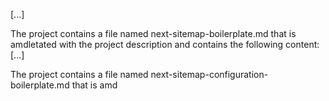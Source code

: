 [...]

The project contains a file named next-sitemap-boilerplate.md that is amdletated with the project description and contains the following content:
[...]

The project contains a file named next-sitemap-configuration-boilerplate.md that is amd
